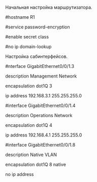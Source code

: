 Начальная настройка маршрутизатора.

#hostname R1

#service password-encryption

#enable secret class

#no ip domain-lookup


Настройка сабинтерфейсов.


#nterface GigabitEthernet0/0/1.3

description Management Network

encapsulation dot1Q 3

 ip address 192.168.3.1 255.255.255.0



#interface GigabitEthernet0/0/1.4

 description Operations Network

 encapsulation dot1Q 4

 ip address 192.168.4.1 255.255.255.0



#interface GigabitEthernet0/0/1.8

 description Native VLAN

 encapsulation dot1Q 8 native

 no ip address
